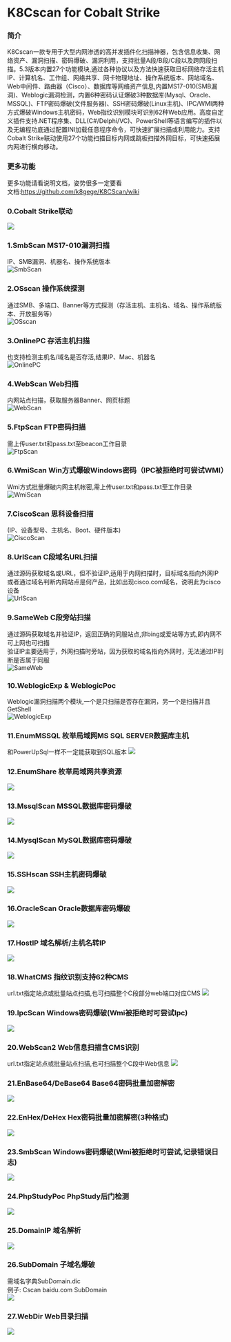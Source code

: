 # K8Cscan for Cobalt Strike
### 简介
K8Cscan一款专用于大型内网渗透的高并发插件化扫描神器，包含信息收集、网络资产、漏洞扫描、密码爆破、漏洞利用，支持批量A段/B段/C段以及跨网段扫描。5.3版本内置27个功能模块,通过各种协议以及方法快速获取目标网络存活主机IP、计算机名、工作组、网络共享、网卡物理地址、操作系统版本、网站域名、Web中间件、路由器（Cisco）、数据库等网络资产信息,内置MS17-010(SMB漏洞)、Weblogic漏洞检测，内置6种密码认证爆破3种数据库(Mysql、Oracle、MSSQL)、FTP密码爆破(文件服务器)、SSH密码爆破(Linux主机)、IPC/WMI两种方式爆破Windows主机密码，Web指纹识别模块可识别62种Web应用。高度自定义插件支持.NET程序集、DLL(C#/Delphi/VC)、PowerShell等语言编写的插件以及无编程功底通过配置INI加载任意程序命令，可快速扩展扫描或利用能力。支持Cobalt Strike联动使用27个功能扫描目标内网或跳板扫描外网目标，可快速拓展内网进行横向移动。


### 更多功能
更多功能请看说明文档，姿势很多一定要看<br>
文档:https://github.com/k8gege/K8CScan/wiki<br>

### 0.Cobalt Strike联动
![](https://github.com/k8gege/K8CScan/blob/master/Images/CobaltStrike.gif)
### 1.SmbScan MS17-010漏洞扫描
IP、SMB漏洞、机器名、操作系统版本<br>
![SmbScan](https://github.com/k8gege/K8CScan/blob/master/Images/MS17010.PNG)
### 2.OSscan 操作系统探测
通过SMB、多端口、Banner等方式探测（存活主机、主机名、域名、操作系统版本、开放服务等）<br>
![OSscan](https://github.com/k8gege/K8CScan/blob/master/Images/OSscan.PNG)
### 3.OnlinePC 存活主机扫描
也支持检测主机名/域名是否存活,结果IP、Mac、机器名<br>
![OnlinePC](https://github.com/k8gege/K8CScan/blob/master/Images/OnlinePC.PNG)
### 4.WebScan Web扫描
内网站点扫描，获取服务器Banner、网页标题<br>
![WebScan](https://github.com/k8gege/K8CScan/blob/master/Images/WebScan.PNG)
### 5.FtpScan FTP密码扫描
需上传user.txt和pass.txt至beacon工作目录<br>
![FtpScan](https://github.com/k8gege/K8CScan/blob/master/Images/FtpScan.PNG)
### 6.WmiScan Win方式爆破Windows密码（IPC被拒绝时可尝试WMI）
Wmi方式批量爆破内网主机帐密,需上传user.txt和pass.txt至工作目录<br>
![WmiScan](https://github.com/k8gege/K8CScan/blob/master/Images/WmiScan.PNG)
### 7.CiscoScan 思科设备扫描
(IP、设备型号、主机名、Boot、硬件版本)<br>
![CiscoScan](https://github.com/k8gege/K8CScan/blob/master/Images/CiscoScan.PNG)
### 8.UrlScan C段域名URL扫描
通过源码获取域名或URL，但不验证IP,适用于内网扫描时，目标域名指向外网IP<br>
或者通过域名判断内网站点是何产品，比如出现cisco.com域名，说明此为cisco设备<br>
![UrlScan](https://github.com/k8gege/K8CScan/blob/master/Images/UrlScan.PNG)
### 9.SameWeb C段旁站扫描
通过源码获取域名并验证IP，返回正确的同服站点,非bing或爱站等方式,即内网不可上网也可扫描<br>
验证IP主要适用于，外网扫描时旁站，因为获取的域名指向外网时，无法通过IP判断是否属于同服<br>
![SameWeb](https://github.com/k8gege/K8CScan/blob/master/Images/SameWeb.PNG)
### 10.WeblogicExp & WeblogicPoc
Weblogic漏洞扫描两个模块,一个是只扫描是否存在漏洞，另一个是扫描并且GetShell<br>
![WeblogicExp](https://github.com/k8gege/K8CScan/blob/master/Images/WeblogicExp.PNG)
### 11.EnumMSSQL 枚举局域网MS SQL SERVER数据库主机
和PowerUpSql一样不一定能获取到SQL版本
![](https://github.com/k8gege/K8CScan/blob/master/Images/EnumMSSQL.PNG)
### 12.EnumShare 枚举局域网共享资源
![](https://github.com/k8gege/K8CScan/blob/master/Images/EnumShare.PNG)
### 13.MssqlScan MSSQL数据库密码爆破
![](https://github.com/k8gege/K8CScan/blob/master/Images/MssqlScan.PNG)
### 14.MysqlScan MySQL数据库密码爆破
![](https://github.com/k8gege/K8CScan/blob/master/Images/MysqlScan.PNG)
### 15.SSHscan SSH主机密码爆破
![](https://github.com/k8gege/K8CScan/blob/master/Images/SSHscan.PNG)
### 16.OracleScan Oracle数据库密码爆破
![](https://github.com/k8gege/K8CScan/blob/master/Images/OracleScan.PNG)
### 17.HostIP 域名解析/主机名转IP
![](https://github.com/k8gege/K8CScan/blob/master/Images/HostIP.PNG)
### 18.WhatCMS 指纹识别支持62种CMS
url.txt指定站点或批量站点扫描,也可扫描整个C段部分web端口对应CMS
![](https://github.com/k8gege/K8CScan/blob/master/Images/WhatCMS.png)
### 19.IpcScan Windows密码爆破(Wmi被拒绝时可尝试Ipc)
![](https://github.com/k8gege/K8CScan/blob/master/Images/IpcScan.PNG)
### 20.WebScan2 Web信息扫描含CMS识别
url.txt指定站点或批量站点扫描,也可扫描整个C段中Web信息
![](https://github.com/k8gege/K8CScan/blob/master/Images/WebScan2.PNG)
### 21.EnBase64/DeBase64  Base64密码批量加密解密
![](https://github.com/k8gege/K8CScan/blob/master/Images/Base64.PNG)
### 22.EnHex/DeHex  Hex密码批量加密解密(3种格式)
![](https://github.com/k8gege/K8CScan/blob/master/Images/DeHex.PNG)
### 23.SmbScan Windows密码爆破(Wmi被拒绝时可尝试,记录错误日志)
![](https://github.com/k8gege/K8CScan/blob/master/Images/SmbScan.png)
### 24.PhpStudyPoc PhpStudy后门检测
![](https://github.com/k8gege/K8CScan/blob/master/Images/PhpStudyPoc.PNG)
### 25.DomainIP 域名解析
![](https://github.com/k8gege/K8CScan/blob/master/Images/DomainIP.gif)
### 26.SubDomain 子域名爆破
需域名字典SubDomain.dic<br>
例子: Cscan baidu.com SubDomain<br>
![](https://github.com/k8gege/K8CScan/blob/master/Images/SubDomain.gif)
### 27.WebDir Web目录扫描
![](https://github.com/k8gege/K8CScan/blob/master/Images/WebDir.PNG)
